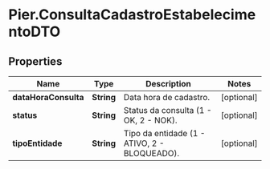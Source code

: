 # Pier.ConsultaCadastroEstabelecimentoDTO

## Properties
Name | Type | Description | Notes
------------ | ------------- | ------------- | -------------
**dataHoraConsulta** | **String** | Data hora de cadastro. | [optional] 
**status** | **String** | Status da consulta (1 - OK, 2 - NOK). | [optional] 
**tipoEntidade** | **String** | Tipo da entidade (1 - ATIVO, 2 - BLOQUEADO). | [optional] 


